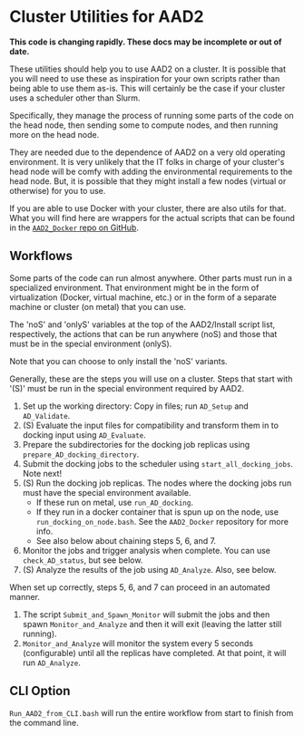 # Cluster Utilities for AAD2

**This code is changing rapidly. These docs may be incomplete or out of date.** 

These utilities should help you to use AAD2 on a cluster. It is possible that you will need to use these
as inspiration for your own scripts rather than being able to use them as-is. This will certainly be the
case if your cluster uses a scheduler other than Slurm.

Specifically, they manage the process of running some parts of the code on the head node, then sending 
some to compute nodes, and then running more on the head node.

They are needed due to the dependence of AAD2 on a very old operating environment. It is very unlikely 
that the IT folks in charge of your cluster's head node will be comfy with adding the environmental 
requirements to the head node. But, it is possible that they might install a few nodes (virtual or 
otherwise) for you to use. 

If you are able to use Docker with your cluster, there are also utils for that. What you will find here
are wrappers for the actual scripts that can be found in the 
[`AAD2_Docker` repo on GitHub](https://github.com/GLYCAM-Web/AAD2_Docker).

## Workflows

Some parts of the code can run almost anywhere. Other parts must run in a specialized environment. That
environment might be in the form of virtualization (Docker, virtual machine, etc.) or in the form of
a separate machine or cluster (on metal) that you can use.

The 'noS' and 'onlyS' variables at the top of the AAD2/Install script list, respectively, the actions
that can be run anywhere (noS) and those that must be in the special environment (onlyS). 

Note that you can choose to only install the 'noS' variants.

Generally, these are the steps you will use on a cluster. Steps that start with '(S)' must be run in 
the special environment required by AAD2.

 1. Set up the working directory: Copy in files; run `AD_Setup` and `AD_Validate`.
 2. (S) Evaluate the input files for compatibility and transform them in to docking input using `AD_Evaluate`.
 3. Prepare the subdirectories for the docking job replicas using `prepare_AD_docking_directory`.
 4. Submit the docking jobs to the scheduler using `start_all_docking_jobs`. Note next!
 5. (S) Run the docking job replicas. The nodes where the docking jobs run must have the special 
    environment available. 
    * If these run on metal, use `run_AD_docking`.
    * If they run in a docker container that is spun up on the node, use `run_docking_on_node.bash`. See
      the `AAD2_Docker` repository for more info.
    * See also below about chaining steps 5, 6, and 7.
 6. Monitor the jobs and trigger analysis when complete. You can use `check_AD_status`, but see below.
 7. (S) Analyze the results of the job using `AD_Analyze`. Also, see below.

When set up correctly, steps 5, 6, and 7 can proceed in an automated manner.

 1. The script `Submit_and_Spawn_Monitor` will submit the jobs and then spawn `Monitor_and_Analyze` and
    then it will exit (leaving the latter still running).
 2. `Monitor_and_Analyze` will monitor the system every 5 seconds (configurable) until all the replicas
    have completed. At that point, it will run `AD_Analyze`.

## CLI Option

`Run_AAD2_from_CLI.bash` will run the entire workflow from start to finish from the command line.
